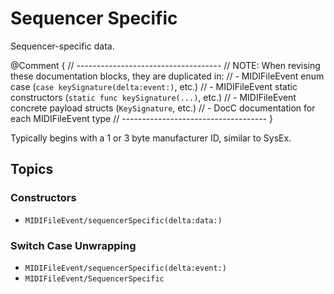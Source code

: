 # Sequencer Specific

Sequencer-specific data.

@Comment {
    // ------------------------------------
    // NOTE: When revising these documentation blocks, they are duplicated in:
    //   - MIDIFileEvent enum case (`case keySignature(delta:event:)`, etc.)
    //   - MIDIFileEvent static constructors (`static func keySignature(...)`, etc.)
    //   - MIDIFileEvent concrete payload structs (`KeySignature`, etc.)
    //   - DocC documentation for each MIDIFileEvent type
    // ------------------------------------
}

Typically begins with a 1 or 3 byte manufacturer ID, similar to SysEx.

## Topics

### Constructors

- ``MIDIFileEvent/sequencerSpecific(delta:data:)``

### Switch Case Unwrapping

- ``MIDIFileEvent/sequencerSpecific(delta:event:)``
- ``MIDIFileEvent/SequencerSpecific``
